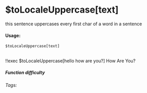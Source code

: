 # $toLocaleUppercase[text]
this sentence uppercases every first char of a word in a sentence

#### Usage: 
`$toLocaleUppercase[text]`

<br/>
<discord-messages>
	<discord-message :bot="false" role-color="#ffcc9a" author="Member">
		!!exec $toLocaleUppercase[hello how are you?]
	</discord-message>
	<discord-message :bot="true" role-color="#0099ff" author="Custom Command" avatar="https://media.discordapp.net/avatars/725721249652670555/781224f90c3b841ba5b40678e032f74a.webp">
        How Are You?
	</discord-message>
</discord-messages>


##### Function difficulty <Badge type="tip" text="Easy" vertical="middle" /> 
###### Tags: <Badge type="tip" text="Replace Text" vertical="middle" /> <Badge type="tip" text="Case" vertical="middle" />